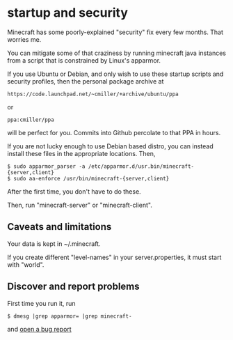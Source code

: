 # startup and security

Minecraft has some poorly-explained "security" fix every few months. That 
worries me.

You can mitigate some of that craziness by running minecraft java instances
from a script that is constrained by Linux's apparmor.

If you use Ubuntu or Debian, and only wish to use these startup scripts and 
security profiles, then the personal package archive at

    https://code.launchpad.net/~cmiller/+archive/ubuntu/ppa

or 

    ppa:cmiller/ppa

will be perfect for you. Commits into Github percolate to that PPA in hours.

If you are not lucky enough to use Debian based distro, you can instead install these files in the appropriate locations. Then,

    $ sudo apparmor_parser -a /etc/apparmor.d/usr.bin/minecraft-{server,client}
    $ sudo aa-enforce /usr/bin/minecraft-{server,client}

After the first time, you don't have to do these.

Then, run "minecraft-server" or "minecraft-client".

## Caveats and limitations

Your data is kept in ~/.minecraft.

If you create different "level-names" in your server.properties, it must start with "world".

## Discover and report problems

First time you run it, run

    $ dmesg |grep apparmor= |grep minecraft-
    
and [open a bug report](https://github.com/chadmiller/minecraft-linux-support/issues/new?title=missed-apparmor-rules)
